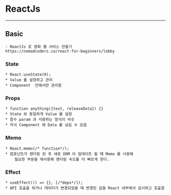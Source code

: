 # ReactJs


<hr>

## Basic
    - ReactJs 로 영화 웹 서비스 만들기
    https://nomadcoders.co/react-for-beginners/lobby

     
### State
    * React.useState(0);
    * Value 를 설정하고 관리
    * Component  안에서만 관리함
    
### Props
    * function anything({text, releaseData}) {}
    * State 와 동일하게 Value 를 설정
    * 함수 param 과 사용하는 방식이 비슷
    * 자식 Component 에 Data 를 넘길 수 있음
    
### Memo
    * React.memo(/* function*/);
    * 컴포넌트가 렌더링 된 후 새로 DOM 이 업데이트 될 때 Memo 를 사용해
        필요한 부분을 재사용해 랜더링 속도를 더 빠르게 한다.
    
### Effect
    * useEffect(() => {}, [/*deps*/]);
    * API 호출을 하거나 데이터가 변경되었을 때 변경된 값을 React 내부에서 감시하고 호출함


